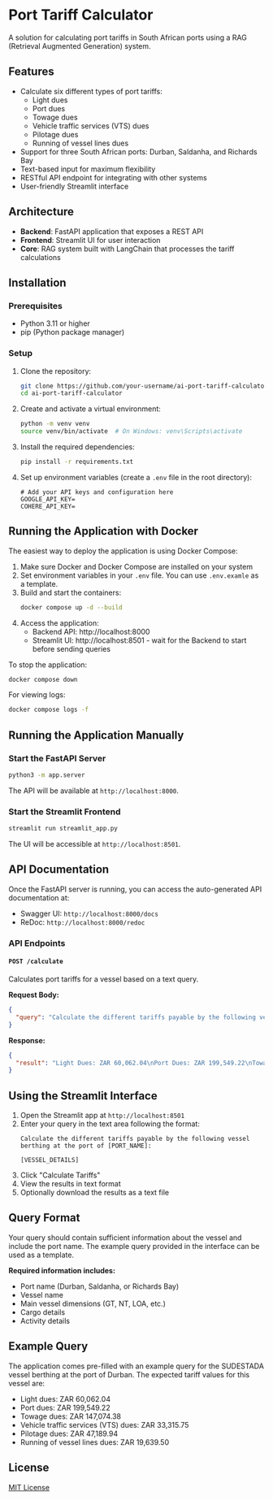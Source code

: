 # Port Tariff Calculator

A solution for calculating port tariffs in South African ports using a RAG (Retrieval Augmented Generation) system.

## Features

- Calculate six different types of port tariffs:
  - Light dues
  - Port dues
  - Towage dues
  - Vehicle traffic services (VTS) dues
  - Pilotage dues
  - Running of vessel lines dues
- Support for three South African ports: Durban, Saldanha, and Richards Bay
- Text-based input for maximum flexibility
- RESTful API endpoint for integrating with other systems
- User-friendly Streamlit interface

## Architecture

- **Backend**: FastAPI application that exposes a REST API
- **Frontend**: Streamlit UI for user interaction
- **Core**: RAG system built with LangChain that processes the tariff calculations

## Installation

### Prerequisites

- Python 3.11 or higher
- pip (Python package manager)

### Setup

1. Clone the repository:
   ```bash
   git clone https://github.com/your-username/ai-port-tariff-calculator.git
   cd ai-port-tariff-calculator
   ```

2. Create and activate a virtual environment:
   ```bash
   python -m venv venv
   source venv/bin/activate  # On Windows: venv\Scripts\activate
   ```

3. Install the required dependencies:
   ```bash
   pip install -r requirements.txt
   ```

4. Set up environment variables (create a `.env` file in the root directory):
   ```
   # Add your API keys and configuration here
   GOOGLE_API_KEY=
   COHERE_API_KEY=
   ```

## Running the Application with Docker

The easiest way to deploy the application is using Docker Compose:

1. Make sure Docker and Docker Compose are installed on your system
2. Set environment variables in your `.env` file. You can use `.env.examle` as a template.
3. Build and start the containers:
   ```bash
   docker compose up -d --build
   ```
4. Access the application:
   - Backend API: http://localhost:8000
   - Streamlit UI: http://localhost:8501 - wait for the Backend to start before sending queries

To stop the application:
```bash
docker compose down
```

For viewing logs:
```bash
docker compose logs -f
```

## Running the Application Manually

### Start the FastAPI Server

```bash
python3 -m app.server
```

The API will be available at `http://localhost:8000`.

### Start the Streamlit Frontend

```bash
streamlit run streamlit_app.py
```

The UI will be accessible at `http://localhost:8501`.

## API Documentation

Once the FastAPI server is running, you can access the auto-generated API documentation at:

- Swagger UI: `http://localhost:8000/docs`
- ReDoc: `http://localhost:8000/redoc`

### API Endpoints

#### `POST /calculate`

Calculates port tariffs for a vessel based on a text query.

**Request Body:**

```json
{
  "query": "Calculate the different tariffs payable by the following vessel berthing at the port of Durban: Vessel Details: General Vessel Name: SUDESTADA Built: 2010 Flag: MLT - Malta..."
}
```

**Response:**

```json
{
  "result": "Light Dues: ZAR 60,062.04\nPort Dues: ZAR 199,549.22\nTowage Dues: ZAR 147,074.38\nVTS Dues: ZAR 33,315.75\nPilotage Dues: ZAR 47,189.94\nVessel Lines Dues: ZAR 19,639.50\nTotal: ZAR 506,830.83"
}
```

## Using the Streamlit Interface

1. Open the Streamlit app at `http://localhost:8501`
2. Enter your query in the text area following the format:
   ```
   Calculate the different tariffs payable by the following vessel berthing at the port of [PORT_NAME]:
   
   [VESSEL_DETAILS]
   ```
3. Click "Calculate Tariffs"
4. View the results in text format
5. Optionally download the results as a text file

## Query Format

Your query should contain sufficient information about the vessel and include the port name. The example query provided in the interface can be used as a template.

**Required information includes:**
- Port name (Durban, Saldanha, or Richards Bay)
- Vessel name
- Main vessel dimensions (GT, NT, LOA, etc.)
- Cargo details
- Activity details

## Example Query

The application comes pre-filled with an example query for the SUDESTADA vessel berthing at the port of Durban. The expected tariff values for this vessel are:

- Light dues: ZAR 60,062.04
- Port dues: ZAR 199,549.22
- Towage dues: ZAR 147,074.38
- Vehicle traffic services (VTS) dues: ZAR 33,315.75
- Pilotage dues: ZAR 47,189.94
- Running of vessel lines dues: ZAR 19,639.50

## License

[MIT License](LICENSE)
